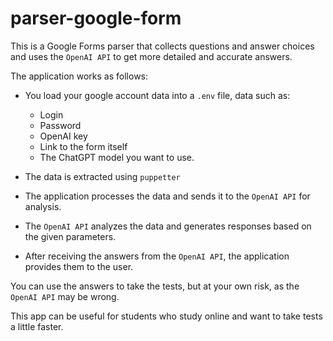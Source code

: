 # parser-google-form
This is a Google Forms parser that collects questions and answer choices and uses the `OpenAI API` to get more detailed and accurate answers. 

The application works as follows:

- You load your google account data into a `.env` file, data such as:
  - Login
  - Password
  - OpenAI key
  - Link to the form itself
  - The ChatGPT model you want to use.

- The data is extracted using `puppetter`

- The application processes the data and sends it to the `OpenAI API` for analysis.

- The `OpenAI API` analyzes the data and generates responses based on the given parameters.

- After receiving the answers from the `OpenAI API`, the application provides them to the user.

You can use the answers to take the tests, but at your own risk, as the `OpenAI API` may be wrong.

This app can be useful for students who study online and want to take tests a little faster. 
